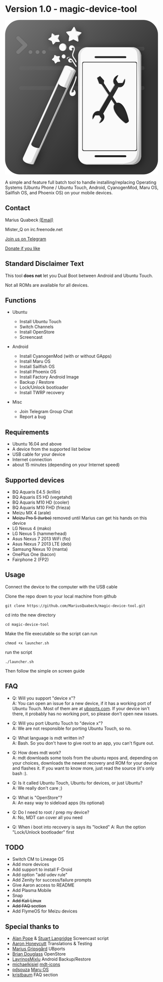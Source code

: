 # Version 1.0 - magic-device-tool

![alt text](https://raw.githubusercontent.com/MariusQuabeck/magic-device-tool/master/mdt.png "magic-device-tool logo")


A simple and feature full batch tool to handle installing/replacing Operating Systems (Ubuntu Phone / Ubuntu Touch, Android, CyanogenMod, Maru OS, Sailfish OS, and Phoenix OS) on your mobile devices.

## Contact

Marius Quabeck [(Email)](mailto:marius.quabeck@ubuntu.com?subject=magic-device-tool)

Mister_Q on irc.freenode.net

[Join us on Telegram](https://telegram.me/joinchat/A3LlWgiC4TT5g7yEvAz8cA)

[Donate if you like](http://paypal.me/MisterQ)

## Standard Disclaimer Text
This tool **does not** let you Dual Boot between Android and Ubuntu Touch.

Not all ROMs are available for all devices.

Functions
---
- Ubuntu
  - Install Ubuntu Touch
  - Switch Channels
  - Install OpenStore
  - Screencast


- Android
  - Install CyanogenMod (with or without GApps)
  - Install Maru OS
  - Install Sailfish OS
  - Install Phoenix OS
  - Install Factory Android Image
  - Backup / Restore
  - Lock/Unlock bootloader
  - Install TWRP recovery

- Misc
  - Join Telegram Group Chat
  - Report a bug


Requirements
----
- Ubuntu 16.04 and above
- A device from the supported list below
- USB cable for your device
- Internet connection
- about 15 minutes (depending on your Internet speed)

Supported devices
----

- BQ Aquaris E4.5 (krillin)
- BQ Aquaris E5 HD (vegetahd)
- BQ Aquaris M10 HD (cooler)
- BQ Aquaris M10 FHD (frieza)
- Meizu MX 4 (arale)
- ~~Meizu Pro 5 (turbo)~~ removed until Marius can get his hands on this device
- LG Nexus 4 (mako)
- LG Nexus 5 (hammerhead)
- Asus Nexus 7 2013 WiFi (flo)
- Asus Nexus 7 2013 LTE (deb)
- Samsung Nexus 10 (manta)
- OnePlus One (bacon)
- Fairphone 2 (FP2)


Usage
-----

Connect the device to the computer with the USB cable

Clone the repo down to your local machine from github
```
git clone https://github.com/MariusQuabeck/magic-device-tool.git
```
cd into the new directory
```
cd magic-device-tool
```
Make the file executable so the script can run
```
chmod +x launcher.sh
```
run the script
```
./launcher.sh
```
Then follow the simple on screen guide

FAQ
---
- Q: Will you support "device x"?     
  A: You can open an issue for a new device, if it has a working port of Ubuntu Touch. Most of them are at [ubports.com](https://ubports.com/). If your device isn't there, it probably has no working port, so please don't open new issues.

- Q: Will you port Ubuntu Touch to "device x"?     
  A: We are not responsible for porting Ubuntu Touch, so no.

- Q: What language is mdt written in?    
  A: Bash. So you don't have to give root to an app, you can't figure out.

- Q: How does mdt work?    
  A: mdt downloads some tools from the ubuntu repos and, depending on your choices, downloads the newest recovery and ROM for your device and flashes it. If you want to know more, just read the source (it's only bash :).

- Q: Is it called Ubuntu Touch, Ubuntu for devices, or just Ubuntu?   
  A: We really don't care ;)

- Q: What is "OpenStore"?   
  A: An easy way to sideload apps (its optional)

- Q: Do I need to root / prep my device?  
  A: No, MDT can cover all you need

- Q: When i boot into recovery is says its "locked"
  A: Run the option "Lock/Unlock bootloader" first

TODO
------
- Switch CM to Lineage OS
- Add more devices
- Add support to install F-Droid
- Add option "add udev rule"
- Add Zenity for success/failure prompts
- Give Aaron access to README
- Add Plasma Mobile
- Snap
- ~~Add Kali Linux~~
- ~~Add FAQ section~~
- Add FlymeOS for Meizu devices

Special thanks to
---
- [Alan Pope](https://github.com/popey) & [Stuart Langridge](https://github.com/stuartlangridge) Screencast script
- [Aaron Honeycutt](https://github.com/ahoneybun) Translations & Testing
- [Marius Gripsgård](https://github.com/mariogrip) UBports
- [Brian Douglass](https://github.com/bhdouglass) OpenStore
- [LavrinosMixlu](https://github.com/LavrinosMixlu) Android Backup/Restore
- [michaelkisiel](https://github.com/michaelkisiel) [mdt-icons](https://github.com/michaelkisiel/mdt-icons)
- [pdsouza](https://github.com/pdsouza) [Maru OS](https://github.com/maruos/maruos)
- [kristbaum](https://github.com/kristbaum) FAQ section
